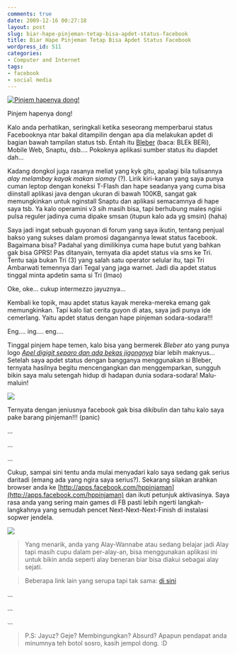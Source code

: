 ```yaml
---
comments: true
date: 2009-12-16 00:27:18
layout: post
slug: biar-hape-pinjeman-tetap-bisa-apdet-status-facebook
title: Biar Hape Pinjeman Tetap Bisa Apdet Status Facebook
wordpress_id: 511
categories:
- Computer and Internet
tags:
- facebook
- social media
---
```


[![Pinjem hapenya dong!](http://akhyar.net/uploads/apdet-status.jpg)](http://akhyar.net/uploads/apdet-status.jpg)


Pinjem hapenya dong!



Kalo anda perhatikan, seringkali ketika seseorang memperbarui status Facebooknya ntar bakal ditampilin dengan apa dia melakukan apdet di bagian bawah tampilan status tsb. Entah itu [Bleber](http://cutetakayuki.wordpress.com/2009/06/06/fenomena-blackberry/) (baca: BLEk BERi), Mobile Web, Snaptu, dsb.... Pokoknya aplikasi sumber status itu diapdet dah...



Kadang dongkol juga rasanya meliat yang kyk gitu, apalagi bila tulisannya _alay melambay kayak makan siomay_ (?). Lirik kiri-kanan yang saya punya cuman leptop dengan koneksi T-Flash dan hape seadanya yang cuma bisa diinstall aplikasi java dengan ukuran di bawah 100KB, sangat gak memungkinkan untuk nginstall Snaptu dan aplikasi semacamnya di hape saya tsb. Ya kalo operamini v3 sih masih bisa, tapi berhubung males ngisi pulsa reguler jadinya cuma dipake smsan (itupun kalo ada yg smsin) (haha)

Saya jadi ingat sebuah guyonan di forum yang saya ikutin, tentang penjual bakso yang sukses dalam promosi dagangannya lewat status facebook. Bagaimana bisa? Padahal yang dimilikinya cuma hape butut yang bahkan gak bisa GPRS! Pas ditanyain, ternyata dia apdet status via sms ke Tri. Tentu saja bukan Tri (3) yang salah satu operator selular itu, tapi Tri Ambarwati temennya dari Tegal yang jaga warnet. Jadi dia apdet status tinggal minta apdetin sama si Tri (lmao)

Oke, oke... cukup intermezzo jayuznya...

Kembali ke topik, mau apdet status kayak mereka-mereka emang gak memungkinkan. Tapi kalo liat cerita guyon di atas, saya jadi punya ide cemerlang. Yaitu apdet status dengan hape pinjeman sodara-sodara!!!

Eng.... ing.... eng....

Tinggal pinjem hape temen, kalo bisa yang bermerek _Bleber_ ato yang punya logo _[Apel digigit separo dan ada bekas jigongnya](http://reeresabty.wordpress.com/2009/10/24/addicted/)_ biar lebih maknyus... Setelah saya apdet status dengan bangganya menggunakan si Bleber, ternyata hasilnya begitu mencengangkan dan menggemparkan, sungguh bikin saya malu setengah hidup di hadapan dunia sodara-sodara! Malu-maluin!


![](http://img519.imageshack.us/img519/2797/apdetviahapepinjeman.jpg)


Ternyata dengan jeniusnya facebook gak bisa dikibulin dan tahu kalo saya pake barang pinjeman!!! (panic)


...




...




...


Cukup, sampai sini tentu anda mulai menyadari kalo saya sedang gak serius daritadi (emang ada yang ngira saya serius?). Sekarang silakan arahkan browser anda ke [http://apps.facebook.com/hppinjaman](http://apps.facebook.com/hppinjaman) dan ikuti petunjuk aktivasinya. Saya rasa anda yang sering main games di FB pasti lebih ngerti langkah-langkahnya yang semudah pencet Next-Next-Next-Finish di instalasi sopwer jendela.


![](http://img260.imageshack.us/img260/3837/aplikasihapepinjeman.jpg)





> Yang menarik, anda yang Alay-Wannabe atau sedang belajar jadi Alay tapi masih cupu dalam per-alay-an, bisa menggunakan aplikasi ini untuk bikin anda seperti alay beneran biar bisa diakui sebagai alay sejati.




> Beberapa link lain yang serupa tapi tak sama: [di sini](http://www.indowebster.web.id/showpost.php?p=2931411&postcount=19)




...




...




...





> [](http://www.indowebster.web.id/menuju-tkp.php?url=http%3A%2F%2Fapps.facebook.com%2Fdariwartel)P.S: Jayuz? Geje? Membingungkan? Absurd? Apapun pendapat anda minumnya teh botol sosro, kasih jempol dong. :D
